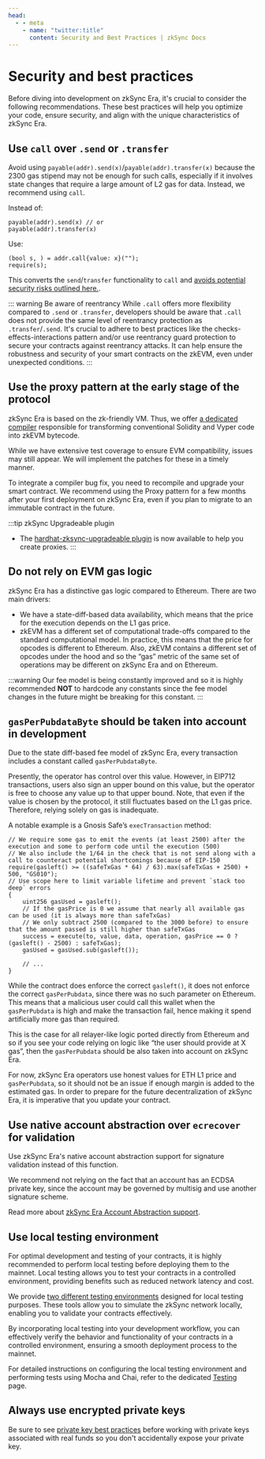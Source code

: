 ```yaml
---
head:
  - - meta
    - name: "twitter:title"
      content: Security and Best Practices | zkSync Docs
---
```


# Security and best practices

Before diving into development on zkSync Era, it's crucial to consider the following recommendations. These best practices will help you optimize your code, ensure security, and align with the unique characteristics of zkSync Era.

## Use `call` over `.send` or `.transfer`

Avoid using `payable(addr).send(x)`/`payable(addr).transfer(x)` because the 2300 gas stipend may not be enough for such calls, especially if it involves state changes that require a large amount of L2 gas for data. Instead, we recommend using `call`.

Instead of:

```solidity
payable(addr).send(x) // or
payable(addr).transfer(x)
```

Use:

```solidity
(bool s, ) = addr.call{value: x}("");
require(s);
```

This converts the `send`/`transfer` functionality to `call` and [avoids potential security risks outlined here.](https://consensys.net/diligence/blog/2019/09/stop-using-soliditys-transfer-now/).

::: warning Be aware of reentrancy
While `.call` offers more flexibility compared to `.send` or `.transfer`, developers should be aware that `.call` does not provide the same level of reentrancy protection as `.transfer`/`.send`. It's crucial to adhere to best practices like the checks-effects-interactions pattern and/or use reentrancy guard protection to secure your contracts against reentrancy attacks. It can help ensure the robustness and security of your smart contracts on the zkEVM, even under unexpected conditions.
:::

## Use the proxy pattern at the early stage of the protocol

zkSync Era is based on the zk-friendly VM. Thus, we offer [a dedicated compiler](../../zk-stack/components/compiler/toolchain/overview.md) responsible for transforming conventional Solidity and Vyper code into zkEVM bytecode.

While we have extensive test coverage to ensure EVM compatibility, issues may still appear.
We will implement the patches for these in a timely manner.

To integrate a compiler bug fix, you need to recompile and upgrade your smart contract. We recommend using the Proxy pattern for a few months after your first deployment on zkSync Era, even if you plan to migrate to an immutable
contract in the future.

:::tip zkSync Upgradeable plugin

- The [hardhat-zksync-upgradeable plugin](../tooling/hardhat/hardhat-zksync-upgradable.md) is now available to help you create proxies.
  :::

## Do not rely on EVM gas logic

zkSync Era has a distinctive gas logic compared to Ethereum. There are two main drivers:

- We have a state-diff-based data availability, which means that the price for the execution depends on the L1 gas price.
- zkEVM has a different set of computational trade-offs compared to the standard computational model. In practice, this means that the price for opcodes is different to Ethereum. Also, zkEVM contains a different set of opcodes under the hood and so the “gas” metric of the same set of operations may be different on zkSync Era and on Ethereum.

:::warning
Our fee model is being constantly improved and so it is highly recommended **NOT** to hardcode any constants since the fee model changes in the future might be breaking for this constant.
:::

## `gasPerPubdataByte` should be taken into account in development

Due to the state diff-based fee model of zkSync Era, every transaction includes a constant called `gasPerPubdataByte`.

Presently, the operator has control over this value. However, in EIP712 transactions, users also sign an upper bound
on this value, but the operator is free to choose any value up to that upper bound. Note, that even if the value
is chosen by the protocol, it still fluctuates based on the L1 gas price. Therefore, relying solely on gas is inadequate.

A notable example is a Gnosis Safe’s `execTransaction` method:

```solidity
// We require some gas to emit the events (at least 2500) after the execution and some to perform code until the execution (500)
// We also include the 1/64 in the check that is not send along with a call to counteract potential shortcomings because of EIP-150
require(gasleft() >= ((safeTxGas * 64) / 63).max(safeTxGas + 2500) + 500, "GS010");
// Use scope here to limit variable lifetime and prevent `stack too deep` errors
{
    uint256 gasUsed = gasleft();
    // If the gasPrice is 0 we assume that nearly all available gas can be used (it is always more than safeTxGas)
    // We only subtract 2500 (compared to the 3000 before) to ensure that the amount passed is still higher than safeTxGas
    success = execute(to, value, data, operation, gasPrice == 0 ? (gasleft() - 2500) : safeTxGas);
    gasUsed = gasUsed.sub(gasleft());

    // ...
}
```

While the contract does enforce the correct `gasleft()`, it does not enforce the correct `gasPerPubdata`, since there
was no such parameter on Ethereum. This means that a malicious user could call this wallet when the `gasPerPubdata` is
high and make the transaction fail, hence making it spend artificially more gas than required.

This is the case for all relayer-like logic ported directly from Ethereum and so if you see your code relying on logic
like “the user should provide at X gas”, then the `gasPerPubdata` should be also taken into account on zkSync Era.

For now, zkSync Era operators use honest values for ETH L1 price and `gasPerPubdata`, so it should not be an issue if
enough margin is added to the estimated gas. In order to prepare for the future decentralization of zkSync Era,
it is imperative that you update your contract.

## Use native account abstraction over `ecrecover` for validation

Use zkSync Era's native account abstraction support for signature validation instead of this function.

We recommend not relying on the fact that an account has an ECDSA private key, since the account may be governed by
multisig and use another signature scheme.

Read more about [zkSync Era Account Abstraction support](../../build/developer-reference/account-abstraction.md).

## Use local testing environment

For optimal development and testing of your contracts, it is highly recommended to perform local testing before deploying them to the mainnet. Local testing allows you to test your contracts in a controlled environment, providing benefits such as reduced network latency and cost.

We provide [two different testing environments](../../build/test-and-debug/getting-started.md) designed for local testing purposes. These tools allow you to simulate the zkSync network locally, enabling you to validate your contracts effectively.

By incorporating local testing into your development workflow, you can effectively verify the behavior and functionality of your contracts in a controlled environment, ensuring a smooth deployment process to the mainnet.

For detailed instructions on configuring the local testing environment and performing tests using Mocha and Chai, refer to the dedicated [Testing](../../build/test-and-debug/getting-started.md) page.

## Always use encrypted private keys

Be sure to see [private key best practices](../support/private-key-management.md) before working with private keys associated with real funds so you don't accidentally expose your private key.

